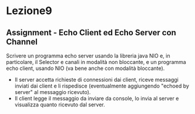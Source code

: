 # Lezione9

## Assignment - Echo Client ed Echo Server con Channel

Scrivere un programma echo server usando la libreria java NIO e, in particolare, il Selector e canali in modalità non bloccante, e un programma echo client, usando NIO (va bene anche con modalità bloccante).

* Il server accetta richieste di connessioni dai client, riceve messaggi inviati dai client e li rispedisce (eventualmente aggiungendo "echoed by server" al messaggio ricevuto).
* Il client legge il messaggio da inviare da console, lo invia al server e visualizza quanto ricevuto dal server.